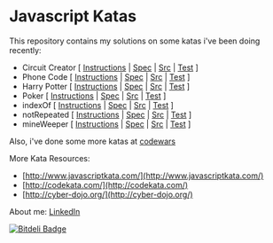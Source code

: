 Javascript Katas
================

This repository contains my solutions on some katas i've been doing recently:

- Circuit Creator [ [Instructions](https://github.com/juanmaguitar/katas-javascript/blob/master/circuit-creator/README.md) | [Spec](https://github.com/juanmaguitar/katas-javascript/blob/master/circuit-creator/spec/CircuitCreatorSpec.js) | [Src](https://github.com/juanmaguitar/katas-javascript/blob/master/circuit-creator/src/CircuitCreator.js) | [Test](http://juanmaguitar.github.io/katas-javascript/circuit-creator/SpecRunner.html) ]
- Phone Code [ [Instructions](https://github.com/juanmaguitar/katas-javascript/blob/master/phone-code/README.md) | [Spec](https://github.com/juanmaguitar/katas-javascript/blob/master/phone-code/spec/PhoneCodeSpec.js) | [Src](https://github.com/juanmaguitar/katas-javascript/blob/master/phone-code/src/PhoneCode.js) | [Test](http://juanmaguitar.github.io/katas-javascript/phone-code/SpecRunner.html) ]
- Harry Potter [ [Instructions](https://github.com/juanmaguitar/katas-javascript/blob/master/harry-potter/README.md) | [Spec](https://github.com/juanmaguitar/katas-javascript/blob/master/harry-potter/spec/HarryPotterSpec.js) | [Src](https://github.com/juanmaguitar/katas-javascript/blob/master/harry-potter/src/HarryPotter.js) | [Test](http://juanmaguitar.github.io/katas-javascript/harry-potter/SpecRunner.html) ]
- Poker [ [Instructions](https://github.com/juanmaguitar/katas-javascript/blob/master/poker/README.md) | [Spec](https://github.com/juanmaguitar/katas-javascript/blob/master/poker/spec/PokerHandSpec.js) | [Src](https://github.com/juanmaguitar/katas-javascript/blob/master/poker/src/PokerHand.js) | [Test](http://juanmaguitar.github.io/katas-javascript/poker/SpecRunner.html) ]
- indexOf [ [Instructions](https://github.com/juanmaguitar/katas-javascript/blob/master/indexOf/README.md) | [Spec](https://github.com/juanmaguitar/katas-javascript/blob/master/indexOf/spec/indexOfSpec.js) | [Src](https://github.com/juanmaguitar/katas-javascript/blob/master/indexOf/src/indexOf.js) | [Test](http://juanmaguitar.github.io/katas-javascript/indexOf/SpecRunner.html) ]
- notRepeated [ [Instructions](https://github.com/juanmaguitar/katas-javascript/blob/master/notRepeated/README.md) | [Spec](https://github.com/juanmaguitar/katas-javascript/blob/master/notRepeated/spec/notRepeatedSpec.js) | [Src](https://github.com/juanmaguitar/katas-javascript/blob/master/notRepeated/src/notRepeated.js) | [Test](http://juanmaguitar.github.io/katas-javascript/notRepeated/SpecRunner.html) ]
- mineWeeper [ [Instructions](https://github.com/juanmaguitar/katas-javascript/blob/master/mines-weeper/README.md) | [Spec](https://github.com/juanmaguitar/katas-javascript/blob/master/mines-weeper/spec/mineWeeperSpec.js) | [Src](https://github.com/juanmaguitar/katas-javascript/blob/master/mines-weeper/src/mineWeeper.js) | [Test](http://juanmaguitar.github.io/katas-javascript/mines-weeper/SpecRunner.html) ]


Also, i've done some more katas at [codewars](http://www.codewars.com/users/juanmaguitar)

More Kata Resources:

- [http://www.javascriptkata.com/](http://www.javascriptkata.com/)
- [http://codekata.com/](http://codekata.com/)
- [http://cyber-dojo.org/](http://cyber-dojo.org/)

About me: [LinkedIn](http://www.linkedin.com/in/juanmagarrido)


[![Bitdeli Badge](https://d2weczhvl823v0.cloudfront.net/juanmaguitar/katas-javascript/trend.png)](https://bitdeli.com/free "Bitdeli Badge")

